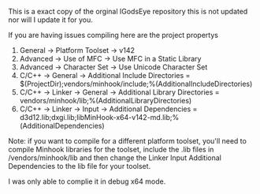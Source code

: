This is a exact copy of the orginal IGodsEye repository this is not updated nor will I update it for you.


If you are having issues compiling here are the project propertys

1. General -> Platform Toolset -> v142
2. Advanced -> Use of MFC -> Use MFC in a Static Library
3. Advanced -> Character Set -> Use Unicode Character Set
4. C/C++ -> General -> Additional Include Directories = $(ProjectDir);vendors/minhook/include;%(AdditionalIncludeDirectories)
5. C/C++ -> Linker -> General -> Additional Library Directories = vendors/minhook/lib;%(AdditionalLibraryDirectories)
6. C/C++ -> Linker -> Input -> Additional Dependencies = d3d12.lib;dxgi.lib;libMinHook-x64-v142-md.lib;%(AdditionalDependencies)

Note: if you want to compile for a different platform toolset, you'll need to compile Minhook libraries for the toolset, include the .lib files in /vendors/minhook/lib and then change the Linker Input Additional Dependencies to the lib file for your toolset.

I was only able to complie it in debug x64 mode.

